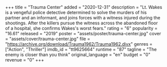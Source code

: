 +++
title = "Trauma Center"
added = "2020-12-31"
description = "Lt. Wakes is a vengeful police detective determined to solve the murders of his partner and an informant, and joins forces with a witness injured during the shootings. After the killers pursue the witness across the abandoned floor of a hospital, she confirms Wakes's worst fears."
rating = "6"
popularity = "16.61"
released = "2019"
poster = "assets/poster/trauma-center.jpg"
cover = "assets/cover/trauma-center.jpg"
file = "https://archive.org/download/Trauma1962/Trauma1962.divx"
genres = ["Action", "Thriller"]
imdb_id = "tt9625664"
runtime = "87"
tagline = "The enemy is closer than you think"
original_language = "en"
budget = "0"
revenue = "0"
+++